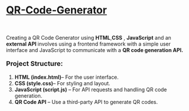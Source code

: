 <h1><a href="https://akshat0502.github.io/QR-Code-Generator/">QR-Code-Generator</a></h1>
    <br>
    <p>C</b>reating a QR Code Generator using <b>HTML</b>,<b>CSS</b> , <b> JavaScript</b> and an <b>external API </b> involves using a frontend framework with a simple user interface and JavaScript to communicate with a <b>QR code generation API.</b>
    </p>
    <p>
        <p style="font-size: large; "><b>Project Structure:</b></p>
        <ol>
            <li><b>HTML (index.html)</b>– For the user interface.</li>
            <li><b>CSS (style.css)</b>– For styling and layout.</li>
            <li><b>JavaScript (script.js)</b>  – For API requests and handling QR code generation.</li>
            <li><b>QR Code API</b> – Use a third-party API to generate QR codes.</li>
        </ol>
    </p>
